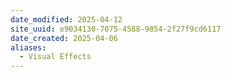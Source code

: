 ```yaml
---
date_modified: 2025-04-12
site_uuid: e9034130-7075-4588-9854-2f27f9cd6117
date_created: 2025-04-06
aliases:
  - Visual Effects
---
```


